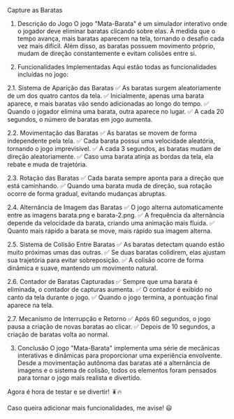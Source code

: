 Capture as Baratas

1. Descrição do Jogo
O jogo "Mata-Barata" é um simulador interativo onde o jogador deve eliminar baratas clicando sobre elas. À medida que o tempo avança, mais baratas aparecem na tela, tornando o desafio cada vez mais difícil. Além disso, as baratas possuem movimento próprio, mudam de direção constantemente e evitam colisões entre si.

2. Funcionalidades Implementadas
Aqui estão todas as funcionalidades incluídas no jogo:

2.1. Sistema de Aparição das Baratas
✅ As baratas surgem aleatoriamente de um dos quatro cantos da tela. ✅ Inicialmente, apenas uma barata aparece, e mais baratas vão sendo adicionadas ao longo do tempo. ✅ Quando o jogador elimina uma barata, outra aparece no lugar. ✅ A cada 20 segundos, o número de baratas em jogo aumenta.

2.2. Movimentação das Baratas
✅ As baratas se movem de forma independente pela tela. ✅ Cada barata possui uma velocidade aleatória, tornando o jogo imprevisível. ✅ A cada 3 segundos, as baratas mudam de direção aleatoriamente. ✅ Caso uma barata atinja as bordas da tela, ela rebate e muda de trajetória.

2.3. Rotação das Baratas
✅ Cada barata sempre aponta para a direção que está caminhando. ✅ Quando uma barata muda de direção, sua rotação ocorre de forma gradual, evitando mudanças abruptas.

2.4. Alternância de Imagem das Baratas
✅ O jogo alterna automaticamente entre as imagens barata.png e barata-2.png. ✅ A frequência da alternância depende da velocidade da barata, criando uma animação mais fluida. ✅ Quanto mais rápido a barata se move, mais rápido sua imagem alterna.

2.5. Sistema de Colisão Entre Baratas
✅ As baratas detectam quando estão muito próximas umas das outras. ✅ Se duas baratas colidirem, elas ajustam sua trajetória para evitar sobreposição. ✅ A colisão ocorre de forma dinâmica e suave, mantendo um movimento natural.

2.6. Contador de Baratas Capturadas
✅ Sempre que uma barata é eliminada, o contador de capturas aumenta. ✅ O contador é exibido no canto da tela durante o jogo. ✅ Quando o jogo termina, a pontuação final aparece na tela.

2.7. Mecanismo de Interrupção e Retorno
✅ Após 60 segundos, o jogo pausa a criação de novas baratas ao clicar. ✅ Depois de 10 segundos, a criação de baratas volta ao normal.

3. Conclusão
O jogo "Mata-Barata" implementa uma série de mecânicas interativas e dinâmicas para proporcionar uma experiência envolvente. Desde a movimentação autônoma das baratas até a alternância de imagens e o sistema de colisão, todos os elementos foram pensados para tornar o jogo mais realista e divertido.

Agora é hora de testar e se divertir! 🪳🔥

Caso queira adicionar mais funcionalidades, me avise! 😃
